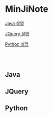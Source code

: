 # MinJiNote

[Java 설명](#Java)

[JQuery 설명](#JQuery)

[Python 설명](#Python)


<br>
<br>

## Java





## JQuery




## Python
